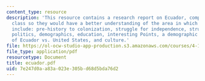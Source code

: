 ```yaml
---
content_type: resource
description: 'This resource contains a research report on Ecuador, compiled by the
  class so they would have a better understanding of the area in which they were working.  Topics
  include: pre-history to colonization, struggle for independence, struggle for stability,
  politics, demographics, education, interesting Points, a demographic comparison
  of Ecuador vs. United States, and culture.'
file: https://ol-ocw-studio-app-production.s3.amazonaws.com/courses/4-170-ecuador-workshop-fall-2006/7e247d0aa83a023e305bd68d5bda76d2_ecuador.pdf
file_type: application/pdf
resourcetype: Document
title: ecuador.pdf
uid: 7e247d0a-a83a-023e-305b-d68d5bda76d2
---
```


